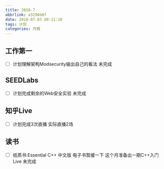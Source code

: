 ```yaml
---
title: 2018-7
abbrlink: a3296b8f
date: 2018-07-03 00:11:10
tags: 计划
categories: 月报
---
```


## 工作第一
- [ ] 计划理解架构Modsecurity输出自己的看法
  未完成
## SEEDLabs
- [ ] 计划完成剩余的Web安全实验
  未完成
## 知乎Live
- [ ] 计划完成3次直播
  实际直播2场
## 读书
- [ ] 纸质书:Essential C++ 中文版
电子书暂缓一下 这个月准备出一期C++入门Live
  未完成
